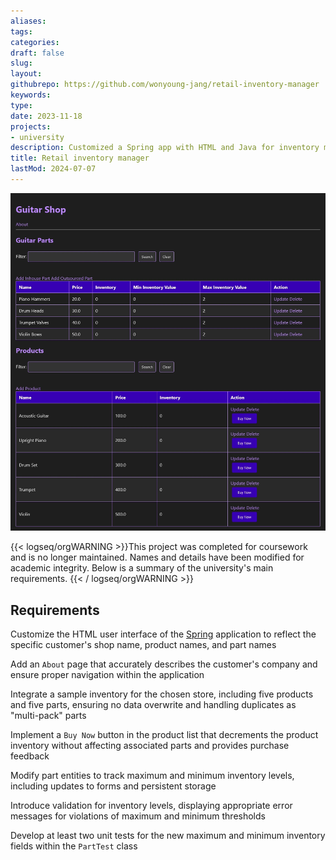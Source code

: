 ```yaml
---
aliases: 
tags:
categories:
draft: false
slug: 
layout: 
githubrepo: https://github.com/wonyoung-jang/retail-inventory-manager
keywords: 
type: 
date: 2023-11-18
projects:
- university
description: Customized a Spring app with HTML and Java for inventory management, showcasing software development skills for a client's needs
title: Retail inventory manager
lastMod: 2024-07-07
---
```

![🖼 retail-inventory.webp](/assets/retail-inventory.webp)

{{< logseq/orgWARNING >}}This project was completed for coursework and is no longer maintained. Names and details have been modified for academic integrity. Below is a summary of the university's main requirements.
{{< / logseq/orgWARNING >}}

## Requirements

Customize the HTML user interface of the [Spring](https://spring.io/projects/spring-framework) application to reflect the specific customer's shop name, product names, and part names

Add an `About` page that accurately describes the customer's company and ensure proper navigation within the application

Integrate a sample inventory for the chosen store, including five products and five parts, ensuring no data overwrite and handling duplicates as "multi-pack" parts

Implement a `Buy Now` button in the product list that decrements the product inventory without affecting associated parts and provides purchase feedback

Modify part entities to track maximum and minimum inventory levels, including updates to forms and persistent storage

Introduce validation for inventory levels, displaying appropriate error messages for violations of maximum and minimum thresholds

Develop at least two unit tests for the new maximum and minimum inventory fields within the `PartTest` class
